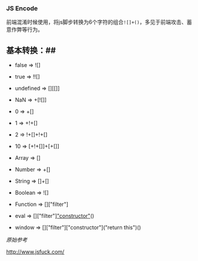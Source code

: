 ### JS Encode ###

前端混淆时候使用，将js脚步转换为6个字符的组合`![]+()`，多见于前端攻击、蓄意作弊等行为。

## 基本转换：##

- false       =>  ![]

- true        =>  !![]

- undefined   =>  [][[]]

- NaN         =>  +[![]]

- 0           =>  +[]

- 1           =>  +!+[]

- 2           =>  !+[]+!+[]

- 10          =>  [+!+[]]+[+[]]

- Array       =>  []

- Number      =>  +[]

- String      =>  []+[]

- Boolean     =>  ![]

- Function    =>  []["filter"]

- eval        =>  []["filter"]["constructor"]( CODE )()

- window      =>  []["filter"]["constructor"]("return this")()


*原始参考*

<http://www.jsfuck.com/>

